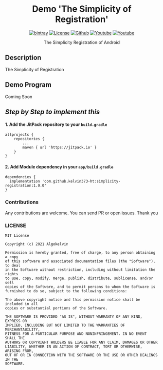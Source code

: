 <h1 align="center">Demo 'The Simplicity of Registration'</h1>

<p align="center">
  <a href="https://jitpack.io/#kelvin373-ht/simplicity-registration"><img alt="bintray" src="https://jitpack.io/v/kelvin373-ht/simplicity-registration.svg"></a>
  <a href="LICENSE"><img alt="License" src="https://img.shields.io/github/license/kelvin373-ht/demo-simplicity-registration"></a>
  <a href="https://github.com/kelvin373-ht"><img alt="Github" src="https://img.shields.io/github/followers/kelvin373-ht?label=follow&style=social"></a>
  <a href="https://www.youtube.com/c/AlgoKelvin373/"><img alt="Youtube" src="https://img.shields.io/youtube/channel/views/UCpSHZFRx64xWwXYbWbyXxfw?style=social"></a>
  <a href="https://www.youtube.com/c/AlgoKelvin373/"><img alt="Youtube" src="https://img.shields.io/youtube/channel/subscribers/UCpSHZFRx64xWwXYbWbyXxfw?style=social"></a>
</p>

<p align="center">The Simplicity Registration of Android</p>

## Description

The Simplicity of Registration

## Demo Program

Coming Soon

## _Step by Step to implement this_

#### 1. Add the JitPack repository to your `build.gradle`

```
allprojects {
    repositories {
        ...
        maven { url 'https://jitpack.io' }
    }
}
  ```
  #### 2. Add Module dependency in your `app/build.gradle`
  
  ```
  dependencies {
    implementation 'com.github.kelvin373-ht:simplicity-registration:1.0.0'
  }
  ```

### Contributions

Any contributions are welcome. You can send PR or open issues.
Thank you

### LICENSE
```
MIT License

Copyright (c) 2021 Algokelvin

Permission is hereby granted, free of charge, to any person obtaining a copy
of this software and associated documentation files (the "Software"), to deal
in the Software without restriction, including without limitation the rights
to use, copy, modify, merge, publish, distribute, sublicense, and/or sell
copies of the Software, and to permit persons to whom the Software is
furnished to do so, subject to the following conditions:

The above copyright notice and this permission notice shall be included in all
copies or substantial portions of the Software.

THE SOFTWARE IS PROVIDED "AS IS", WITHOUT WARRANTY OF ANY KIND, EXPRESS OR
IMPLIED, INCLUDING BUT NOT LIMITED TO THE WARRANTIES OF MERCHANTABILITY,
FITNESS FOR A PARTICULAR PURPOSE AND NONINFRINGEMENT. IN NO EVENT SHALL THE
AUTHORS OR COPYRIGHT HOLDERS BE LIABLE FOR ANY CLAIM, DAMAGES OR OTHER
LIABILITY, WHETHER IN AN ACTION OF CONTRACT, TORT OR OTHERWISE, ARISING FROM,
OUT OF OR IN CONNECTION WITH THE SOFTWARE OR THE USE OR OTHER DEALINGS IN THE
SOFTWARE.
```
